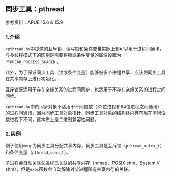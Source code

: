 ## 同步工具：pthread

参考资料：APUE 15.6 & 15.9

### 1.介绍

`<pthread.h>`中提供的互斥锁、读写锁和条件变量实际上都可以用于进程间通讯，与多线程模式下的区别是需要将锁或条件变量的属性设置为`PTHREAD_PROCESS_SHARED` 。

此外，为了保证同步工具（锁或条件变量）能够被多个进程共享，应该将同步工具在共享内存上进行初始化。

互斥锁既适用于存在亲缘关系的进程间同步，也适用于不存在亲缘关系的进程之间同步。

`<pthread.h>`中的同步对象不适用于不同位数（32位进程和64位进程之间通讯）的进程间通讯，因为同步工具对象指针、同步工具对象的结构体内存布局在不同位数进程下不同，这本质上是二进制兼容性问题。

### 2.实例

例子使用`mmap`为同步工具分配共享内存，同步工具是互斥锁（`pthread_mutex_t`）和条件变量（`pthread_cond_t`）。

子进程会自动关联父进程已关联的共享内存（mmap、POSIX shm、System V shm），但是`exec`函数会自动解除对父进程所有共享内存的关联。




